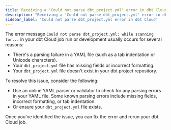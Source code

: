 ```yaml
---
title: Receiving a 'Could not parse dbt_project.yml' error in dbt Cloud job
description: "Receiving a 'Could not parse dbt_project.yml' error in dbt Cloud? This error is typically caused by a tab indentation in your dbt_project.yml file."
sidebar_label: 'Could not parse dbt_project.yml error in dbt Cloud'
---
```


The error message `Could not parse dbt_project.yml: while scanning for...` in your dbt Cloud job run or development usually occurs for several reasons:

- There's a parsing failure in a YAML file (such as a tab indentation or Unicode characters).
- Your `dbt_project.yml` file has missing fields or incorrect formatting.
- Your `dbt_project.yml` file doesn't exist in your dbt project repository.

To resolve this issue, consider the following:
- Use an online YAML parser or validator to check for any parsing errors in your YAML file. Some known parsing errors include missing fields, incorrect formatting, or tab indentation.
- Or ensure your `dbt_project.yml` file exists.

Once you've identified the issue, you can fix the error and rerun your dbt Cloud job.
